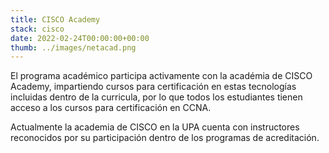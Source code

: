 ```yaml
---
title: CISCO Academy
stack: cisco
date: 2022-02-24T00:00:00+00:00
thumb: ../images/netacad.png
---
```



El programa académico participa activamente con la académia de CISCO Academy, impartiendo cursos para certificación en estas tecnologías incluidas dentro de la curricula, por lo que todos los estudiantes tienen acceso a los cursos para certificación en CCNA. 

Actualmente la academia de CISCO en la UPA cuenta con instructores reconocidos por su participación dentro de los programas de acreditación.



